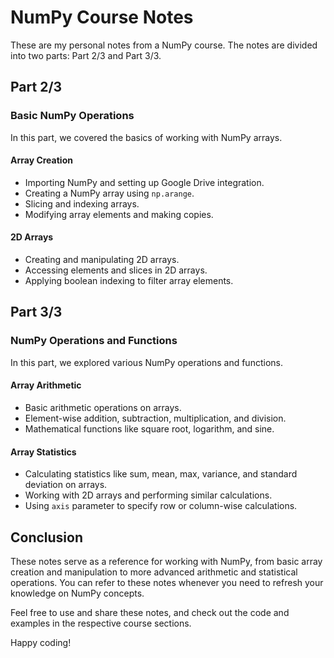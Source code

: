 # NumPy Course Notes

These are my personal notes from a NumPy course. The notes are divided into two parts: Part 2/3 and Part 3/3.

## Part 2/3

### Basic NumPy Operations
 
In this part, we covered the basics of working with NumPy arrays.

#### Array Creation

- Importing NumPy and setting up Google Drive integration.
- Creating a NumPy array using `np.arange`.
- Slicing and indexing arrays.
- Modifying array elements and making copies.

#### 2D Arrays

- Creating and manipulating 2D arrays.
- Accessing elements and slices in 2D arrays.
- Applying boolean indexing to filter array elements.

## Part 3/3

### NumPy Operations and Functions

In this part, we explored various NumPy operations and functions.

#### Array Arithmetic

- Basic arithmetic operations on arrays.
- Element-wise addition, subtraction, multiplication, and division.
- Mathematical functions like square root, logarithm, and sine.

#### Array Statistics

- Calculating statistics like sum, mean, max, variance, and standard deviation on arrays.
- Working with 2D arrays and performing similar calculations.
- Using `axis` parameter to specify row or column-wise calculations.

## Conclusion

These notes serve as a reference for working with NumPy, from basic array creation and manipulation to more advanced arithmetic and statistical operations. You can refer to these notes whenever you need to refresh your knowledge on NumPy concepts.

Feel free to use and share these notes, and check out the code and examples in the respective course sections.

Happy coding!

